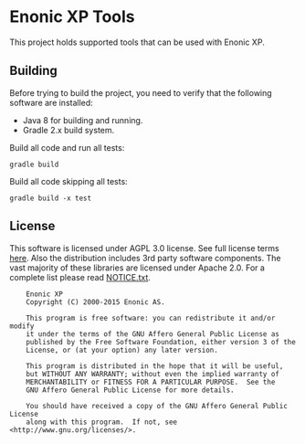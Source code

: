 # Enonic XP Tools

This project holds supported tools that can be used with Enonic XP.

## Building

Before trying to build the project, you need to verify that the following software are installed:

* Java 8 for building and running.
* Gradle 2.x build system.

Build all code and run all tests:

    gradle build

Build all code skipping all tests:

    gradle build -x test

## License

This software is licensed under AGPL 3.0 license. See full license terms [here](http://www.enonic.com/license). Also the distribution includes
3rd party software components. The vast majority of these libraries are licensed under Apache 2.0. For a complete list please
read [NOTICE.txt](https://github.com/enonic/xp/raw/master/NOTICE.txt).

        Enonic XP
        Copyright (C) 2000-2015 Enonic AS.

        This program is free software: you can redistribute it and/or modify
        it under the terms of the GNU Affero General Public License as
        published by the Free Software Foundation, either version 3 of the
        License, or (at your option) any later version.

        This program is distributed in the hope that it will be useful,
        but WITHOUT ANY WARRANTY; without even the implied warranty of
        MERCHANTABILITY or FITNESS FOR A PARTICULAR PURPOSE.  See the
        GNU Affero General Public License for more details.

        You should have received a copy of the GNU Affero General Public License
        along with this program.  If not, see <http://www.gnu.org/licenses/>.

